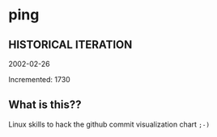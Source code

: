 # ping

## HISTORICAL ITERATION
2002-02-26

Incremented: 1730

## What is this?? 
Linux skills to hack the github commit visualization chart `;-)`
